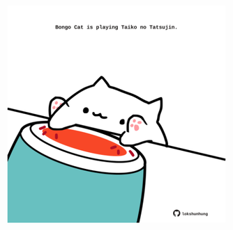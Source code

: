 <!-- built at 21/09/2025, 17:00:38 UTC -->
<p align="center">
  <img width="500" height="500" src="./ReadmeImage.svg">
</p>
